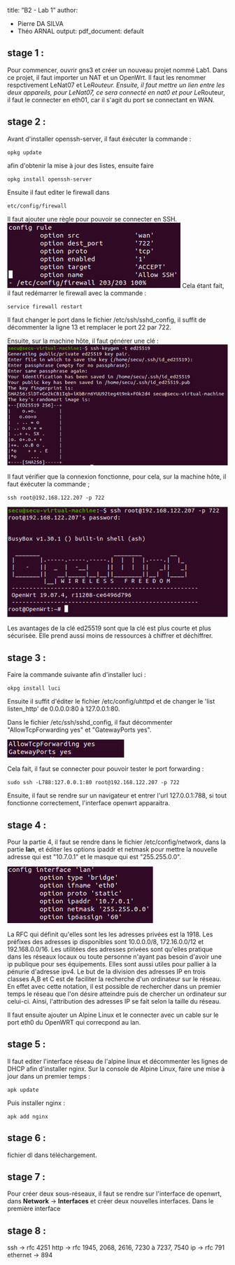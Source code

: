 title: ”B2 - Lab 1”
author:
- Pierre DA SILVA
- Théo ARNAL
output:
pdf_document: default


## stage 1 :

Pour commencer, ouvrir gns3 et créer un nouveau projet nommé Lab1. Dans ce projet, il faut importer un NAT et un OpenWrt. Il faut les renommer respctivement LeNat07 et Le*Routeur.
Ensuite, il faut mettre un lien entre les deux appareils, pour LeNat07, ce sera connecté en nat0 et pour Le*Routeur, il faut le connecter en eth01, car il s'agit du port se connectant en WAN.


## stage 2 :

Avant d'installer openssh-server, il faut éxécuter la commande : 
```
opkg update
```
afin d'obtenir la mise à jour des listes, ensuite faire
```
opkg install openssh-server
```
Ensuite il faut editer le firewall dans
```
etc/config/firewall
```
Il faut ajouter une règle pour pouvoir se connecter en SSH.
![Firewall](images/firewall.png)
Cela étant fait, il faut redémarrer le firewall avec la commande :
```
service firewall restart
```

Il faut changer le port dans le fichier /etc/ssh/sshd_config, il suffit de décommenter la ligne 13 et remplacer le port 22 par 722.

Ensuite, sur la machine hôte, il faut générer une clé :
![Clé](images/keygen.png)

Il faut vérifier que la connexion fonctionne, pour cela, sur la machine hôte, il faut éxécuter la commande ;
```
ssh root@192.168.122.207 -p 722
```
![SSH](images/ssh.png)


Les avantages de la clé ed25519 sont que la clé est plus courte et plus sécurisée. Elle prend aussi moins de ressources à chiffrer et déchiffrer.


## stage 3 :

Faire la commande suivante afin d'installer luci :
```
okpg install luci
```

Ensuite il suffit d'éditer le fichier /etc/config/uhttpd et de changer le 'list listen_http' de 0.0.0.0:80 à 127.0.0.1:80.

Dans le fichier /etc/ssh/sshd_config, il faut décommenter "AllowTcpForwarding yes" et "GatewayPorts yes".

![FORWARD](images/forward.png)

Cela fait, il faut se connecter pour pouvoir tester le port forwarding :
```
sudo ssh -L788:127.0.0.1:80 root@192.168.122.207 -p 722
```

Ensuite, il faut se rendre sur un navigateur et entrer l'url 127.0.0.1:788, si tout fonctionne correctement, l'interface openwrt apparaitra.


## stage 4 :

Pour la partie 4, il faut se rendre dans le fichier /etc/config/network, dans la partie **lan**, et éditer les options ipaddr et netmask pour mettre la nouvelle adresse qui est "10.7.0.1" et le masque qui est "255.255.0.0".

![LAN](images/lan.png)

La RFC qui définit qu'elles sont les les adresses privées est la 1918.
Les préfixes des adresses ip disponibles sont 10.0.0.0/8, 172.16.0.0/12 et 192.168.0.0/16.
Les utilitées des adresses privées sont qu'elles pratique dans les réseaux locaux ou toute personne n'ayant pas besoin d'avoir une ip publique pour ses équipements. Elles sont aussi utiles pour pallier à la pénurie d'adresse ipv4. Le but de la division des adresses IP en trois classes A,B et C est de faciliter la recherche d'un ordinateur sur le réseau. En effet avec cette notation, il est possible de rechercher dans un premier temps le réseau que l'on désire atteindre puis de chercher un ordinateur sur celui-ci. Ainsi, l'attribution des adresses IP se fait selon la taille du réseau.

Il faut ensuite ajouter un Alpine Linux et le connecter avec un cable sur le port eth0 du OpenWRT qui correcpond au lan.


## stage 5 :

Il faut editer l'interface réseau de l'alpine linux et décommenter les lignes de DHCP afin d'installer nginx.
Sur la console de Alpine Linux, faire une mise à jour dans un premier temps :
```
apk update
```
Puis installer nginx :
```
apk add nginx
```


## stage 6 :

fichier dl dans téléchargement.


## stage 7 :

Pour créer deux sous-réseaux, il faut se rendre sur l'interface de openwrt, dans **Network** -> **Interfaces** et créer deux nouvelles interfaces. Dans le première interface




## stage 8 :

ssh -> rfc 4251
http -> rfc 1945, 2068, 2616, 7230 à 7237, 7540
ip -> rfc 791
ethernet -> 894
